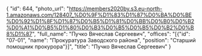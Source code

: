 {
    "id": 644,
    "photo_url": "https://members2020by.s3.eu-north-1.amazonaws.com/128407_%D0%9F%D1%83%D1%87%D0%BA%D0%BE%D0%92%D1%8F%D1%87%D0%B5%D1%81%D0%BB%D0%B0%D0%B2%D0%A1%D0%B5%D1%80%D0%B3%D0%B5%D0%B5%D0%B2%D0%B8%D1%87",
    "full_name": "Пучко Вячеслав Сергеевич",
    "offices": "[{\"id\": \"07-01\", \"name\": \"Прокуратура Заводского района\", \"position\": \"Старший помощник прокурора\"}]",
    "title": "Пучко Вячеслав Сергеевич"
}